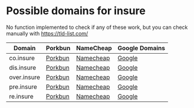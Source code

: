 # Possible domains for insure

No function implemented to check if any of these work, but you can check manually with https://tld-list.com/

| Domain | Porkbun | NameCheap | Google Domains |
|---|---|---|---|
| co.insure | [Porkbun](https://porkbun.com/checkout/search?prb=e814663da1&tlds=&idnLanguage=&search=search&q=co.insure) | [Namecheap](https://www.namecheap.com/domains/registration/results/?domain=co.insure) | [Google](https://domains.google.com/registrar/search?searchTerm=co.insure) |
| dis.insure | [Porkbun](https://porkbun.com/checkout/search?prb=e814663da1&tlds=&idnLanguage=&search=search&q=dis.insure) | [Namecheap](https://www.namecheap.com/domains/registration/results/?domain=dis.insure) | [Google](https://domains.google.com/registrar/search?searchTerm=dis.insure) |
| over.insure | [Porkbun](https://porkbun.com/checkout/search?prb=e814663da1&tlds=&idnLanguage=&search=search&q=over.insure) | [Namecheap](https://www.namecheap.com/domains/registration/results/?domain=over.insure) | [Google](https://domains.google.com/registrar/search?searchTerm=over.insure) |
| pre.insure | [Porkbun](https://porkbun.com/checkout/search?prb=e814663da1&tlds=&idnLanguage=&search=search&q=pre.insure) | [Namecheap](https://www.namecheap.com/domains/registration/results/?domain=pre.insure) | [Google](https://domains.google.com/registrar/search?searchTerm=pre.insure) |
| re.insure | [Porkbun](https://porkbun.com/checkout/search?prb=e814663da1&tlds=&idnLanguage=&search=search&q=re.insure) | [Namecheap](https://www.namecheap.com/domains/registration/results/?domain=re.insure) | [Google](https://domains.google.com/registrar/search?searchTerm=re.insure) |
